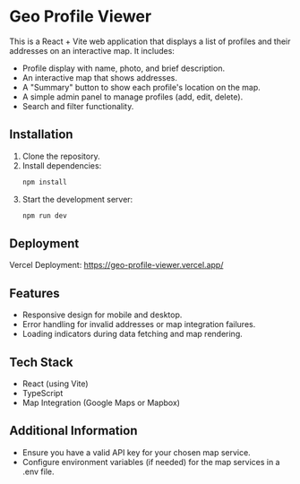 # Geo Profile Viewer

This is a React + Vite web application that displays a list of profiles and their addresses on an interactive map. It includes:
- Profile display with name, photo, and brief description.
- An interactive map that shows addresses.
- A "Summary" button to show each profile's location on the map.
- A simple admin panel to manage profiles (add, edit, delete).
- Search and filter functionality.

## Installation
1. Clone the repository.
2. Install dependencies:
   ```bash
   npm install
   ```
3. Start the development server:
   ```bash
   npm run dev
   ```

## Deployment
Vercel Deployment: https://geo-profile-viewer.vercel.app/


## Features
- Responsive design for mobile and desktop.
- Error handling for invalid addresses or map integration failures.
- Loading indicators during data fetching and map rendering.

## Tech Stack
- React (using Vite)
- TypeScript
- Map Integration (Google Maps or Mapbox)


## Additional Information
- Ensure you have a valid API key for your chosen map service.
- Configure environment variables (if needed) for the map services in a .env file.

